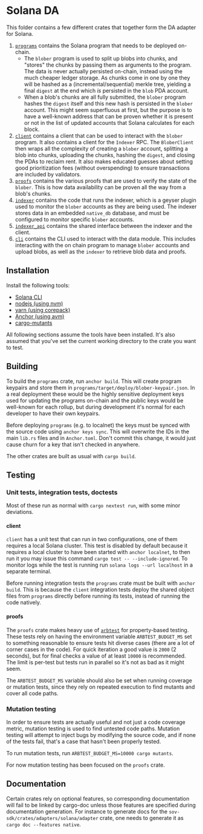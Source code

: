 # Solana DA

This folder contains a few different crates that together form the DA adapter for Solana.

1. [`programs`](./programs/README.md) contains the Solana program that needs to be deployed on-chain.
   - The `blober` program is used to split up blobs into chunks, and "stores" the chunks by passing them as arguments to the program. The data is never actually persisted on-chain, instead using the much cheaper ledger storage. As chunks come in one by one they will be hashed as a (incremental/sequential) merkle tree, yielding a final `digest` at the end which _is_ persisted in the `blob` PDA account.
   - When a blob's chunks are all fully submitted, the `blober` program hashes the `digest` itself and this new hash is persisted in the `blober` account. This might seem superfluous at first, but the purpose is to have a well-known address that can be proven whether it is present or not in the list of updated accounts that Solana calculates for each block.
2. [`client`](./crates/client/README.md) contains a client that can be used to interact with the `blober` program. It also contains a client for the `Indexer` RPC. The `BloberClient` then wraps all the complexity of creating a `blober` account, splitting a blob into chunks, uploading the chunks, hashing the `digest`, and closing the PDAs to reclaim rent. It also makes educated guesses about setting good prioritization fees (without overspending) to ensure transactions are included by validators.
3. [`proofs`](./crates/proofs/README.md) contains the various proofs that are used to verify the state of the `blober`. This is how data availability can be proven all the way from a blob's chunks.
4. [`indexer`](./crates/indexer/README.md) contains the code that runs the indexer, which is a geyser plugin used to monitor the `blober` accounts as they are being used. The indexer stores data in an embedded `native_db` database, and must be configured to monitor specific `blober` accounts.
5. [`indexer_api`](./crates/indexer_api/README.md) contains the shared interface between the indexer and the client.
6. [`cli`](./crates/cli/README.md) contains the CLI used to interact with the data module. This includes interacting with the on chain program to manage `blober` accounts and upload blobs, as well as the `indexer` to retrieve blob data and proofs.

## Installation

Install the following tools:

- [Solana CLI](https://docs.solanalabs.com/cli/install)
- [nodejs (using nvm)](https://nodejs.org/en/download/package-manager)
- [yarn (using corepack)](https://yarnpkg.com/getting-started/install)
- [Anchor (using avm)](https://www.anchor-lang.com/docs/installation#installing-using-anchor-version-manager-avm-recommended)
- [cargo-mutants](https://mutants.rs/installation.html)

All following sections assume the tools have been installed. It's also assumed that you've set the current working directory to the crate you want to test.

## Building

To build the `programs` crate, run `anchor build`. This will create program keypairs and store them in `programs/target/deploy/blober-keypair.json`. In a real deployment these would be the highly sensitive deployment keys used for updating the programs on-chain and the public keys would be well-known for each rollup, but during development it's normal for each developer to have their own keypairs.

Before deploying `programs` (e.g. to localnet) the keys must be synced with the source code using `anchor keys sync`. This will overwrite the IDs in the main `lib.rs` files and in `Anchor.toml`. Don't commit this change, it would just cause churn for a key that isn't checked in anywhere.

The other crates are built as usual with `cargo build`.

## Testing

### Unit tests, integration tests, doctests

Most of these run as normal with `cargo nextest run`, with some minor deviations.

#### client

`client` has a unit test that can run in two configurations, one of them requires a local Solana cluster. This test is disabled by default because it requires a local cluster to have been started with `anchor localnet`, to then run it you may issue this command `cargo test -- --include-ignored`. To monitor logs while the test is running run `solana logs --url localhost` in a separate terminal.

Before running integration tests the `programs` crate must be built with `anchor build`. This is because the `client` integration tests deploy the shared object files from `programs` directly before running its tests, instead of running the code natively.

#### proofs

The `proofs` crate makes heavy use of [`arbtest`](https://crates.io/crates/arbtest) for property-based testing. These tests rely on having the environment variable `ARBTEST_BUDGET_MS` set to something reasonable to ensure tests hit diverse cases (there are a lot of corner cases in the code). For quick iteration a good value is `2000` (2 seconds), but for final checks a value of at least `10000` is recommended. The limit is per-test but tests run in parallel so it's not as bad as it might seem.

The `ARBTEST_BUDGET_MS` variable should also be set when running coverage or mutation tests, since they rely on repeated execution to find mutants and cover all code paths.

### Mutation testing

In order to ensure tests are actually useful and not just a code coverage metric, mutation testing is used to find untested code paths. Mutation testing will attempt to inject bugs by modifying the source code, and if none of the tests fail, that's a case that hasn't been properly tested.

To run mutation tests, run `ARBTEST_BUDGET_MS=10000 cargo mutants`.

For now mutation testing has been focused on the `proofs` crate.

## Documentation

Certain crates rely on optional features, so corresponding documentation will fail to be linked by cargo-doc unless those features are specified during documentation generation. For instance to generate docs for the `sov-sdk/crates/adapters/solana/adapter` crate, one needs to generate it as `cargo doc --features native`.

